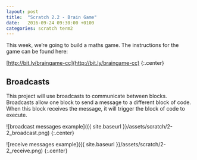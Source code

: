 ```yaml
---
layout: post
title:  "Scratch 2.2 - Brain Game"
date:   2016-09-24 09:30:00 +0100
categories: scratch term2
---
```

This week, we’re going to build a maths game. The instructions for the game can be found here:

[http://bit.ly/braingame-cc](http://bit.ly/braingame-cc)
{:.center}

## Broadcasts
This project will use broadcasts to communicate between blocks. Broadcasts allow one block to send a message to a different block of code. When this block receives the message, it will trigger the block of code to execute.

![broadcast messages example]({{ site.baseurl }}/assets/scratch/2-2_broadcast.png)
{:.center}

![receive messages example]({{ site.baseurl }}/assets/scratch/2-2_receive.png)
{:.center}
